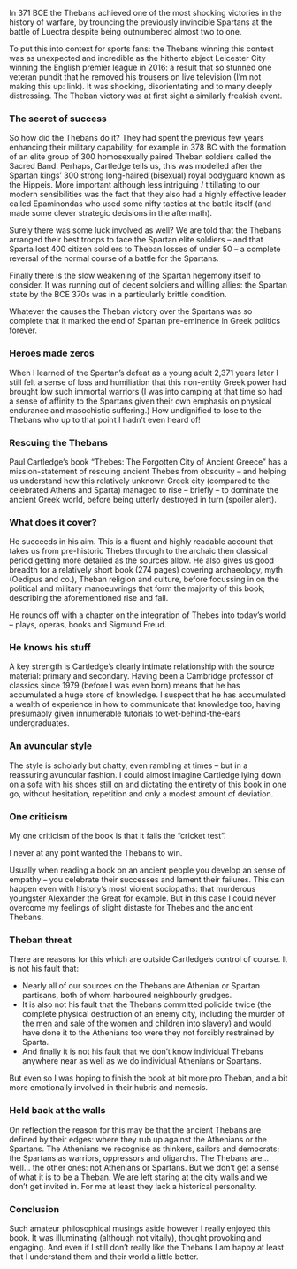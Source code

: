 ﻿---
layout: layouts/bookreview.njk

tags:
  - post
  - review

review_book_main_title: Thebes
review_book_sub_title: The
  Forgotten City of Ancient Greece
review_book_author: Paul Cartledge
review_book_image_url: https://dl.airtable.com/.attachments/a888615da7d6615b9c95bd30b65042e3/cf8a866e/1509873163.02._SCL_.jpg
review_publication_date: 2020-05-28
review_publisher: Pan Macmillan
review_pages: 336
review_ISBN13: 978-1509873166
review_book_tags:
  - [Europe]
  - [Ancient]
  - [Political]
  - []
review_podcasts:
  - [https://www.listennotes.com/e/04f0beb16a8d4b1e9519bbb3ecf5a7ad, History Hack, History Hack Thebes]
  - [https://www.listennotes.com/e/226d655343c348de8e569a90a83479fa, History Today Podcast, Thebes The Forgotten City]
shopping_links:
  - [https://www.amazon.co.uk/dp/1509873163, Amazon UK, Amazon UK book link]
  - [https://www.amazon.com/dp/1509873163, Amazon US, Amazon US book link]
review_author: Anthony Webb
date: 2021-09-02
review_rating: ★★★★☆
review_summary: '<p>A highly enjoyable read: I was illuminated (although not vitally), thought provoked and engaged.</p><p>So I liked the book… but it didn’t make me like the Thebans. Even so I am happy that I understand them and their world a little better.</p>'
---
In 371 BCE the Thebans achieved one of the most shocking victories in the history of warfare, by trouncing the previously invincible Spartans at the battle of Luectra despite being outnumbered almost two to one.

To put this into context for sports fans: the Thebans winning this contest was as unexpected and incredible as the hitherto abject Leicester City winning the English premier league in 2016: a result that so stunned one veteran pundit that he removed his trousers on live television (I’m not making this up: link). It was shocking, disorientating and to many deeply distressing. The Theban victory was at first sight a similarly freakish event.

### The secret of success

So how did the Thebans do it? They had spent the previous few years enhancing their military capability, for example in 378 BC with the formation of an elite group of 300 homosexually paired Theban soldiers called the Sacred Band. Perhaps, Cartledge tells us, this was modelled after the Spartan kings’ 300 strong long-haired (bisexual) royal bodyguard known as the Hippeis. More important although less intriguing / titillating to our modern sensibilities was the fact that they also had a highly effective leader called Epaminondas who used some nifty tactics at the battle itself (and made some clever strategic decisions in the aftermath).

Surely there was some luck involved as well? We are told that the Thebans arranged their best troops to face the Spartan elite soldiers – and that Sparta lost 400 citizen soldiers to Theban losses of under 50 – a complete reversal of the normal course of a battle for the Spartans.

Finally there is the slow weakening of the Spartan hegemony itself to consider. It was running out of decent soldiers and willing allies: the Spartan state by the BCE 370s was in a particularly brittle condition.

Whatever the causes the Theban victory over the Spartans was so complete that it marked the end of Spartan pre-eminence in Greek politics forever.

### Heroes made zeros

When I learned of the Spartan’s defeat as a young adult 2,371 years later I still felt a sense of loss and humiliation that this non-entity Greek power had brought low such immortal warriors (I was into camping at that time so had a sense of affinity to the Spartans given their own emphasis on physical endurance and masochistic suffering.) How undignified to lose to the Thebans who up to that point I hadn’t even heard of!

### Rescuing the Thebans

Paul Cartledge’s book “Thebes: The Forgotten City of Ancient Greece” has a mission-statement of rescuing ancient Thebes from obscurity – and helping us understand how this relatively unknown Greek city (compared to the celebrated Athens and Sparta) managed to rise – briefly – to dominate the ancient Greek world, before being utterly destroyed in turn (spoiler alert).

### What does it cover?

He succeeds in his aim. This is a fluent and highly readable account that takes us from pre-historic Thebes through to the archaic then classical period getting more detailed as the sources allow. He also gives us good breadth for a relatively short book (274 pages) covering archaeology, myth (Oedipus and co.), Theban religion and culture, before focussing in on the political and military manoeuvrings that form the majority of this book, describing the aforementioned rise and fall.

He rounds off with a chapter on the integration of Thebes into today’s world – plays, operas, books and Sigmund Freud.

### He knows his stuff

A key strength is Cartledge’s clearly intimate relationship with the source material: primary and secondary. Having been a Cambridge professor of classics since 1979 (before I was even born) means that he has accumulated a huge store of knowledge. I suspect that he has accumulated a wealth of experience in how to communicate that knowledge too, having presumably given innumerable tutorials to wet-behind-the-ears undergraduates.

### An avuncular style

The style is scholarly but chatty, even rambling at times – but in a reassuring avuncular fashion. I could almost imagine Cartledge lying down on a sofa with his shoes still on and dictating the entirety of this book in one go, without hesitation, repetition and only a modest amount of deviation.

### One criticism

My one criticism of the book is that it fails the “cricket test”.

I never at any point wanted the Thebans to win.

Usually when reading a book on an ancient people you develop an sense of empathy – you celebrate their successes and lament their failures. This can happen even with history’s most violent sociopaths: that murderous youngster Alexander the Great for example. But in this case I could never overcome my feelings of slight distaste for Thebes and the ancient Thebans.

### Theban threat

There are reasons for this which are outside Cartledge’s control of course. It is not his fault that:

- Nearly all of our sources on the Thebans are Athenian or Spartan partisans, both of whom harboured neighbourly grudges.
- It is also not his fault that the Thebans committed policide twice (the complete physical destruction of an enemy city, including the murder of the men and sale of the women and children into slavery) and would have done it to the Athenians too were they not forcibly restrained by Sparta.
- And finally it is not his fault that we don’t know individual Thebans anywhere near as well as we do individual Athenians or Spartans.

But even so I was hoping to finish the book at bit more pro Theban, and a bit more emotionally involved in their hubris and nemesis.

### Held back at the walls

On reflection the reason for this may be that the ancient Thebans are defined by their edges: where they rub up against the Athenians or the Spartans. The Athenians we recognise as thinkers, sailors and democrats; the Spartans as warriors, oppressors and oligarchs. The Thebans are… well… the other ones: not Athenians or Spartans. But we don’t get a sense of what it is to be a Theban. We are left staring at the city walls and we don’t get invited in. For me at least they lack a historical personality.

### Conclusion

Such amateur philosophical musings aside however I really enjoyed this book. It was illuminating (although not vitally), thought provoking and engaging. And even if I still don’t really like the Thebans I am happy at least that I understand them and their world a little better.
